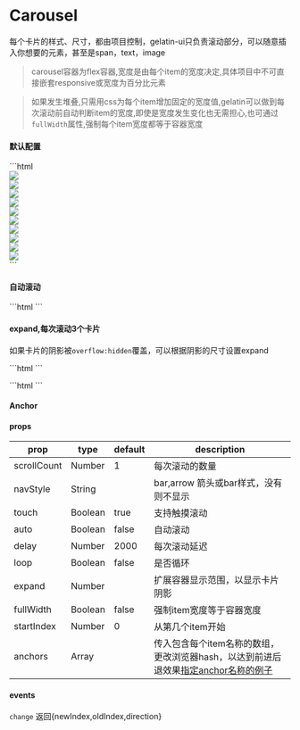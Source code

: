# Carousel

每个卡片的样式、尺寸，都由项目控制，gelatin-ui只负责滚动部分，可以随意插入你想要的元素，甚至是span，text，image

> carousel容器为flex容器,宽度是由每个item的宽度决定,具体项目中不可直接嵌套responsive或宽度为百分比元素

> 如果发生堆叠,只需用css为每个item增加固定的宽度值,gelatin可以做到每次滚动前自动判断item的宽度,即使是宽度发生变化也无需担心,也可通过`fullWidth`属性,强制每个item宽度都等于容器宽度


#### 默认配置

<carousel-carousel></carousel-carousel>

<code-code title="默认配置">
 ```html
 <ui-carousel>
      <div class="item"><img src="https://placehold.it/200x200"></div>
        <div class="item"><img src="https://placehold.it/230x200"></div>
          <div class="item"><img src="https://placehold.it/220x200"></div>
            <div class="item"><img src="https://placehold.it/240x200"></div>
                <div class="item"><img src="https://placehold.it/320x200"></div>
                  <div class="item"><img src="https://placehold.it/190x200"></div>
                    <div class="item"><img src="https://placehold.it/10x200"></div>
                      <div class="item"><img src="https://placehold.it/230x200"></div>
                        <div class="item"><img src="https://placehold.it/140x200"></div>
                          <div class="item"><img src="https://placehold.it/320x200"></div>
    </ui-carousel>
 ```
</code-code>

#### 自动滚动

<carousel-carousel2></carousel-carousel2>

<code-code title="usage">
 ```html
 <ui-carousel auto loop :delay="1000">
 ```

</code-code>

#### expand,每次滚动3个卡片

如果卡片的阴影被`overflow:hidden`覆盖，可以根据阴影的尺寸设置expand

<carousel-carousel3></carousel-carousel3>

<code-code title="usage">
 ```html
 <ui-carousel :scroll-count="3" nav-style="arrow" auto loop :expand="12" :delay="1000">
 ```
</code-code>

<carousel-carousel4></carousel-carousel4>

<code-code title="usage">
 ```html
 <ui-carousel :scroll-count="1" full-width auto loop :expand="12" :delay="1000">
 ```
</code-code>


#### Anchor

<carousel-anchor></carousel-anchor>




#### props
|prop|type|default|description|
|--|--|--|--|
|scrollCount|Number|1|每次滚动的数量|
|navStyle|String||bar,arrow 箭头或bar样式，没有则不显示|
|touch|Boolean|true|支持触摸滚动|
|auto|Boolean|false|自动滚动|
|delay|Number|2000|每次滚动延迟|
|loop|Boolean|false|是否循环|
|expand|Number||扩展容器显示范围，以显示卡片阴影|
|fullWidth|Boolean|false|强制item宽度等于容器宽度|
|startIndex|Number|0|从第几个item开始|
|anchors|Array||传入包含每个item名称的数组，更改浏览器hash，以达到前进后退效果[指定anchor名称的例子](/carousel/anchor.md)|


#### events

`change` 返回{newIndex,oldIndex,direction}